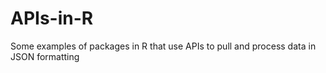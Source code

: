 # APIs-in-R

Some examples of packages in R that use APIs to pull and process data in JSON formatting
